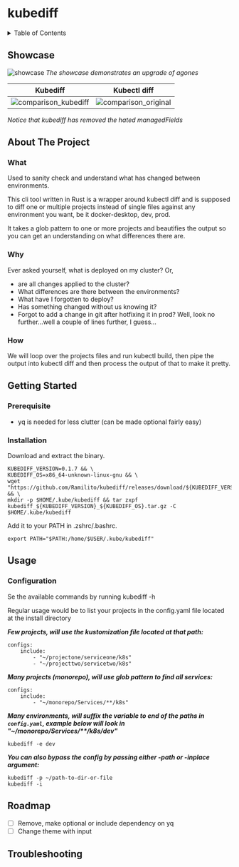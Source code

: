 # kubediff

<details>
  <summary>Table of Contents</summary>

- [kubediff](#kubediff)
  * [Showcase](#showcase)
  * [About The Project](#about-the-project)
    + [What](#what)
    + [Why](#why)
    + [How](#how)
  * [Getting Started](#getting-started)
    + [Prerequisite](#prerequisite)
    + [Installation](#installation)
  * [Usage](#usage)
  * [Roadmap](#roadmap)
  * [Troubleshooting](#troubleshooting))

</details>

## Showcase
![showcase](https://raw.github.com/Ramilito/kubediff/main/docs/images/kubediff-showcase.gif)
_The showcase demonstrates an upgrade of agones_


Kubediff                   |  Kubectl diff
:-------------------------:|:-------------------------:
![comparison_kubediff](https://raw.github.com/Ramilito/kubediff/main/docs/images/diff_kubediff.png)  |  ![comparison_original](https://raw.github.com/Ramilito/kubediff/main/docs/images/diff_original.png)
_Notice that kubediff has removed the hated managedFields_

## About The Project

### What
Used to sanity check and understand what has changed between environments.

This cli tool written in Rust is a wrapper around kubectl diff and is supposed to diff one or multiple projects instead of
single files against any environment you want, be it docker-desktop, dev, prod.

It takes a glob pattern to one or more projects and beautifies the output so you can get an understanding on what differences there are.

### Why
Ever asked yourself, what is deployed on my cluster? Or,
* are all changes applied to the cluster? 
* What differences are there between the environments? 
* What have I forgotten to deploy? 
* Has something changed without us knowing it? 
* Forgot to add a change in git after hotfixing it in prod? Well, look no further...well a couple of lines further, I guess...


### How
We will loop over the projects files and run kubectl build, then pipe the output into kubectl diff and then process the output of that to make it pretty.

## Getting Started

### Prerequisite

* yq is needed for less clutter (can be made optional fairly easy)

### Installation
Download and extract the binary.
```
KUBEDIFF_VERSION=0.1.7 && \
KUBEDIFF_OS=x86_64-unknown-linux-gnu && \
wget "https://github.com/Ramilito/kubediff/releases/download/${KUBEDIFF_VERSION}/kubediff_${KUBEDIFF_VERSION}_${KUBEDIFF_OS}.tar.gz" && \
mkdir -p $HOME/.kube/kubediff && tar zxpf kubediff_${KUBEDIFF_VERSION}_${KUBEDIFF_OS}.tar.gz -C $HOME/.kube/kubediff
```

Add it to your PATH in .zshrc/.bashrc.
```
export PATH="$PATH:/home/$USER/.kube/kubediff"
```

## Usage

### Configuration
Se the available commands by running kubediff -h

Regular usage would be to list your projects in the config.yaml file located at the install directory


**_Few projects, will use the kustomization file located at that path:_**
```
configs:
    include:
        - "~/projectone/serviceone/k8s"
        - "~/projecttwo/servicetwo/k8s"
```

**_Many projects (monorepo), will use glob pattern to find all services:_**
```
configs:
    include:
        - "~/monorepo/Services/**/k8s"
```

**_Many environments, will suffix the variable to end of the paths in ```config.yaml```, example below will look in "~/monorepo/Services/\**/k8s/dev"_**
```
kubediff -e dev
```

**_You can also bypass the config by passing either -path or -inplace argument:_**
```
kubediff -p ~/path-to-dir-or-file
kubediff -i 
```
## Roadmap

- [ ] Remove, make optional or include dependency on yq 
- [ ] Change theme with input 

## Troubleshooting

